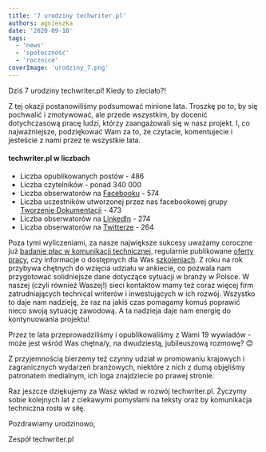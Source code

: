 ```yaml
---
title: '7 urodziny techwriter.pl'
authors: agnieszka
date: '2020-09-18'
tags:
  - 'news'
  - 'społeczność'
  - 'rocznice'
coverImage: 'urodziny_7.png'
---
```


Dziś 7 urodziny techwriter.pl! Kiedy to zleciało?!

<!--truncate-->

Z tej okazji postanowiliśmy podsumować minione lata. Troszkę po to, by się
pochwalić i zmotywować, ale przede wszystkim, by docenić dotychczasową pracę
ludzi, którzy zaangażowali się w nasz projekt. I, co najważniejsze, podziękować
Wam za to, że czytacie, komentujecie i jesteście z nami przez te wszystkie lata.

#### techwriter.pl w liczbach

- Liczba opublikowanych postów - 486
- Liczba czytelników - ponad 340 000
- Liczba obserwatorów na [Facebooku](https://www.facebook.com/techwriterpl) -
  574
- Liczba uczestników utworzonej przez nas facebookowej grupy
  [Tworzenie Dokumentacji](https://www.facebook.com/groups/tworzeniedokumentacji) -
  473
- Liczba obserwatorów na
  [LinkedIn](https://www.linkedin.com/company/techwriter-pl) - 274
- Liczba obserwatorów na [Twitterze](https://twitter.com/techwriterpl) - 264

Poza tymi wyliczeniami, za nasze największe sukcesy uważamy coroczne już
[badanie płac w komunikacji technicznej](../wyniki-badania-plac-w-komunikacji-technicznej-2020/index.md),
regularnie publikowane [oferty pracy](/oferty-pracy), czy informacje o
dostępnych dla Was [szkoleniach](/szkolenia/). Z roku na rok przybywa
chętnych do wzięcia udziału w ankiecie, co pozwala nam przygotować solidniejsze
dane dotyczące sytuacji w branży w Polsce. W naszej (czyli również Waszej!)
sieci kontaktów mamy też coraz więcej firm zatrudniających technical writerów i
inwestujących w ich rozwój. Wszystko to daje nam nadzieję, że raz na jakiś czas
pomagamy komuś poprawić nieco swoją sytuację zawodową. A ta nadzieja daje nam
energię do kontynuowania projektu!

Przez te lata przeprowadziliśmy i opublikowaliśmy z Wami 19 wywiadów - może jest
wśród Was chętna/y, na dwudziestą, jubileuszową rozmowę? 😊

Z przyjemnością bierzemy też czynny udział w promowaniu krajowych i
zagranicznych wydarzeń branżowych, niektóre z nich z dumą objęliśmy patronatem
medialnym, ich loga znajdziecie po prawej stronie.

Raz jeszcze dziękujemy za Wasz wkład w rozwój techwriter.pl. Życzymy sobie
kolejnych lat z ciekawymi pomysłami na teksty oraz by komunikacja techniczna
rosła w siłę.

Pozdrawiamy urodzinowo,

Zespół techwriter.pl
